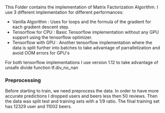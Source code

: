 This Folder contains the implementation of Matrix Factorization Algorithm. I use 3 different implementation for different performances:
* Vanilla Algorithm : Uses for loops and the formula of the gradient for each gradient descent step.
* Tensorflow for CPU : Basic Tensorflow implementation without any GPU support using the tensorflow optimizer.
* Tensorflow with GPU : Another tensorflow implementation where the data is split further into batches to take advantage of parrallelization and avoid OOM errors for GPU's

For both tensorflow implementations I use version 1.12 to take advantage of unsafe divide function tf.div_no_nan 


### Preprocessing
Before starting to train, we need preprocess the data. In order to have more accurate predictions I dropped users and beers less then 50 reviews. Then the data was split test and training sets with a 1/9 ratio. The final training set has 12329 user and 11002 beers.

